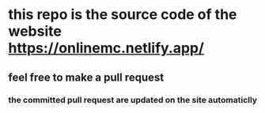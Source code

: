 # this repo is the source code of the website https://onlinemc.netlify.app/
## feel free to make a pull request
### the committed pull request are updated on the site automaticlly
